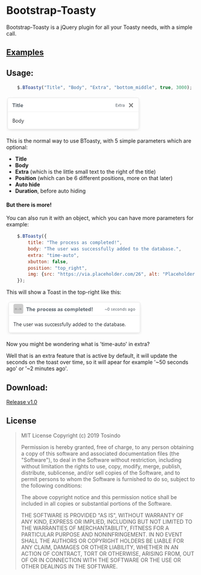 # Bootstrap-Toasty

Bootstrap-Toasty is a jQuery plugin for all your Toasty needs, with a simple call.


## [Examples](https://tosindo.github.io/Bootstrap-Toasty/)


## Usage:

```javascript
    $.BToasty("Title", "Body", "Extra", "bottom_middle", true, 3000);
```
![Toast Example #1](assets/imgs/Toast-Example.png)

This is the normal way to use BToasty, with 5 simple parameters which are optional:

* **Title**
* **Body**
* **Extra** (which is the little small text to the right of the title)
* **Position** (which can be 6 different positions, more on that later)
* **Auto hide**
* **Duration**, before auto hiding

#### But there is more!
You can also run it with an object, which you can have more parameters for example:

```javascript
    $.BToasty({
        title: "The process as completed!",
        body: "The user was successfully added to the database.",
        extra: "time-auto",
        xbutton: false,
        position: "top_right",
        img: {src: "https://via.placeholder.com/26", alt: "Placeholder Image"},
    });
```

This will show a Toast in the top-right like this:

![Toast Example #2](assets/imgs/Toast-Example2.png)

Now you might be wondering what is 'time-auto' in extra?

Well that is an extra feature that is active by default, it will update the seconds on the toast over time, so it will apear for example '~50 seconds ago' or '~2 minutes ago'.


## Download:

[Release v1.0](https://github.com/Tosindo/Bootstrap-Toasty/releases/latest)


## License


> MIT License
> Copyright (c) 2019 Tosindo
>
> Permission is hereby granted, free of charge, to any person obtaining a copy
> of this software and associated documentation files (the "Software"), to deal
> in the Software without restriction, including without limitation the rights
> to use, copy, modify, merge, publish, distribute, sublicense, and/or sell
> copies of the Software, and to permit persons to whom the Software is
> furnished to do so, subject to the following conditions:
>
> The above copyright notice and this permission notice shall be included in all
> copies or substantial portions of the Software.
>
> THE SOFTWARE IS PROVIDED "AS IS", WITHOUT WARRANTY OF ANY KIND, EXPRESS OR
> IMPLIED, INCLUDING BUT NOT LIMITED TO THE WARRANTIES OF MERCHANTABILITY,
> FITNESS FOR A PARTICULAR PURPOSE AND NONINFRINGEMENT. IN NO EVENT SHALL THE
> AUTHORS OR COPYRIGHT HOLDERS BE LIABLE FOR ANY CLAIM, DAMAGES OR OTHER
> LIABILITY, WHETHER IN AN ACTION OF CONTRACT, TORT OR OTHERWISE, ARISING FROM,
> OUT OF OR IN CONNECTION WITH THE SOFTWARE OR THE USE OR OTHER DEALINGS IN THE
> SOFTWARE.

